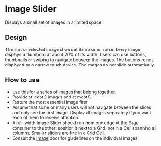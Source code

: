 <!-- @license CC0-1.0 -->

# Image Slider

Displays a small set of images in a limited space.

## Design

The first or selected image shows at its maximum size.
Every image displays a thumbnail at about 20% of its width.
Users can use buttons, thumbnails or swiping to navigate between the images.
The buttons re not displayed on a narrow touch device.
The images do not slide automatically.

## How to use

- Use this for a series of images that belong together.
- Provide at least 2 images and at most 5.
- Feature the most essential image first.
- Assume that some or many users will not navigate between the slides and only see the first image.
  Display all images separately if you want each of them to receive attention.
- A full-width Image Slider should run from one edge of the [Page](/docs/components-containers-page--docs) container to the other;
  position it next to a Grid, not in a Cell spanning all columns.
  Smaller sliders are fine in a Grid Cell.
- Consult the [Image](/docs/components-media-image--docs) docs for guidelines on the individual images.
